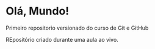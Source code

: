 # Olá, Mundo!
 Primeiro repositorio versionado do curso de Git e GitHub

 REpositório criado durante uma aula ao vivo.
